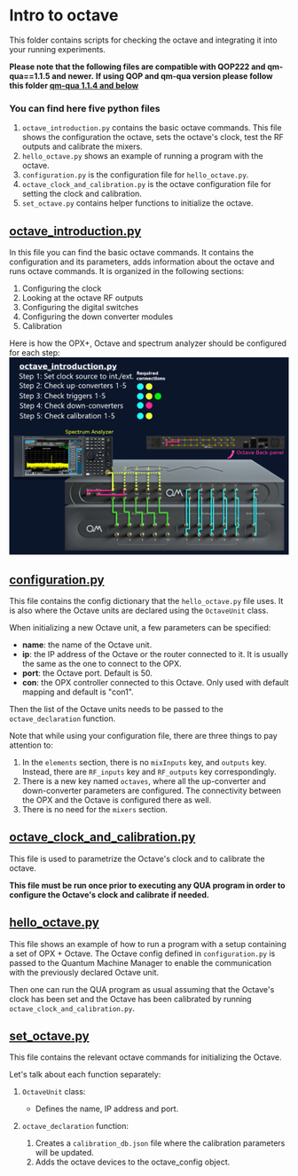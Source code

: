 # Intro to octave
This folder contains scripts for checking the octave and integrating it into your running experiments. 

**Please note that the following files are compatible with QOP222 and qm-qua==1.1.5 and newer.** 
**If using QOP and qm-qua version please follow this folder [qm-qua 1.1.4 and below](https://github.com/qua-platform/qua-libs/tree/main/Tutorials/intro-to-octave/qm-qua%201.1.4%20and%20below)**

### You can find here five python files 
1. `octave_introduction.py` contains the basic octave commands. This file shows the configuration the octave, sets the octave's clock, test the RF outputs and calibrate the mixers. 
2. `hello_octave.py` shows an example of running a program with the octave.
3. `configuration.py` is the configuration file for `hello_octave.py`.
4. `octave_clock_and_calibration.py` is the octave configuration file for setting the clock and calibration.
5. `set_octave.py` contains helper functions to initialize the octave. 

## [octave_introduction.py](octave_introduction.py)
In this file you can find the basic octave commands.
It contains the configuration and its parameters, adds information about the octave and runs octave commands. 
It is organized in the following sections:
   1. Configuring the clock
   2. Looking at the octave RF outputs
   3. Configuring the digital switches
   4. Configuring the down converter modules
   5. Calibration

Here is how the OPX+, Octave and spectrum analyzer should be configured for each step:
![OPX+/Octave connectivity schematic](octave_introduction.png)
        
## [configuration.py](configuration.py) 
This file contains the config dictionary that the `hello_octave.py` file uses.
It is also where the Octave units are declared using the ``OctaveUnit`` class. 

When initializing a new Octave unit, a few parameters can be specified:
* __name__: the name of the Octave unit.
* __ip__: the IP address of the Octave or the router connected to it. It is usually the same as the one to connect to the OPX.
* __port__: the Octave port. Default is 50.
* __con__: the OPX controller connected to this Octave. Only used with default mapping and default is "con1". 

Then the list of the Octave units needs to be passed to the ``octave_declaration`` function.

Note that while using your configuration file, there are three things to pay attention to:
   1. In the `elements` section, there is no `mixInputs` key, and `outputs` key. Instead, there are `RF_inputs` key and `RF_outputs` key correspondingly.
   2. There is a new key named `octaves`, where all the up-converter and down-converter parameters are configured. The connectivity between the OPX and the Octave is configured there as well. 
   3. There is no need for the `mixers` section. 

## [octave_clock_and_calibration.py](octave_clock_and_calibration.py)
This file is used to parametrize the Octave's clock and to calibrate the octave.

__This file must be run once prior to executing any QUA program in order to configure the Octave's clock and calibrate if needed.__ 

## [hello_octave.py](hello_octave.py) 
This file shows an example of how to run a program with a setup containing a set of OPX + Octave. 
The Octave config defined in ``configuration.py`` is passed to the Quantum Machine Manager to enable the communication with the previously declared Octave unit.

Then one can run the QUA program as usual assuming that the Octave's clock has been set and the Octave has been calibrated by running `octave_clock_and_calibration.py`.


## [set_octave.py](set_octave.py)
This file contains the relevant octave commands for initializing the Octave.

Let's talk about each function separately:

1. `OctaveUnit` class:
   * Defines the name, IP address and port.

2. `octave_declaration` function:
   1. Creates a `calibration_db.json` file where the calibration parameters will be updated.
   2. Adds the octave devices to the octave_config object.

